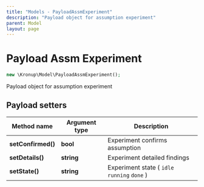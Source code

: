 ```yaml
---
title: "Models - PayloadAssmExperiment"
description: "Payload object for assumption experiment"
parent: Model
layout: page
---
```


# Payload Assm Experiment

```php
new \Kronup\Model\PayloadAssmExperiment();
```

Payload object for assumption experiment

## Payload setters

Method name | Argument type | Description
------------ | ------------- | -------------
**setConfirmed()** | **bool** | Experiment confirms assumption
**setDetails()** | **string** | Experiment detailed findings
**setState()** | **string** | Experiment state ( `idle` `running` `done` )

